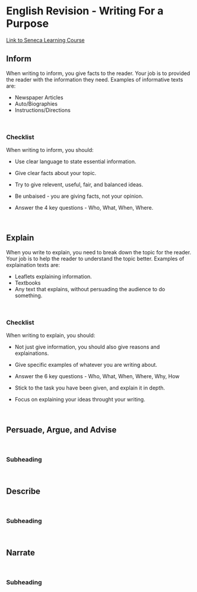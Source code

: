 # English Revision - Writing For a Purpose

[Link to Seneca Learning Course](https://app.senecalearning.com/classroom/course/5e9b151e-1166-4fcd-826b-e43cfd3478b1/section/200e2530-3e2f-4b6b-9490-52a633fac15a/session "Seneca Learning - English Language Hyperlearning")

## Inform
When writing to inform, you give facts to the reader. Your job is to provided the reader with the information they need. Examples of informative texts are:
* Newspaper Articles
* Auto/Biographies
* Instructions/Directions

<br>

### Checklist
When writing to inform, you should:

* Use clear language to state essential information.

* Give clear facts about your topic.

* Try to give relevent, useful, fair, and balanced ideas.

* Be unbaised - you are giving facts, not your opinion.

* Answer the 4 key questions - Who, What, When, Where.

<br>

## Explain
When you write to explain, you need to break down the topic for the reader. Your job is to help the reader to understand the topic better. Examples of explaination texts are:
* Leaflets explaining information.
* Textbooks
* Any text that explains, without persuading the audience to do something.

<br>

### Checklist
When writing to explain, you should:

* Not just give information, you should also give reasons and explainations.

* Give specific examples of whatever you are writing about.

* Answer the 6 key questions - Who, What, When, Where, Why, How

* Stick to the task you have been given, and explain it in depth.

* Focus on explaining your ideas throught your writing.

<br>

## Persuade, Argue, and Advise

<br>

### Subheading

<br>

## Describe

<br>

### Subheading

<br>

## Narrate

<br>

### Subheading
